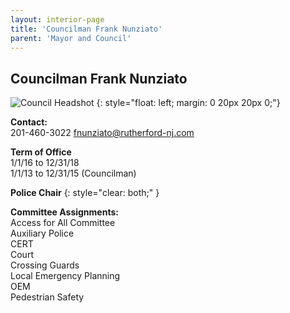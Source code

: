 ```yaml
---
layout: interior-page
title: 'Councilman Frank Nunziato'
parent: 'Mayor and Council'
---
```


## Councilman Frank Nunziato

![Council Headshot](../FrankNunziato.png)
{: style="float: left; margin: 0 20px 20px 0;"}

**Contact:**  
201-460-3022
fnunziato@rutherford-nj.com

**Term of Office**  
1/1/16 to 12/31/18  
1/1/13 to 12/31/15 (Councilman)

**Police Chair**
{: style="clear: both;" }

**Committee Assignments:**  
Access for All Committee  
Auxiliary Police  
CERT  
Court  
Crossing Guards  
Local Emergency Planning  
OEM  
Pedestrian Safety
